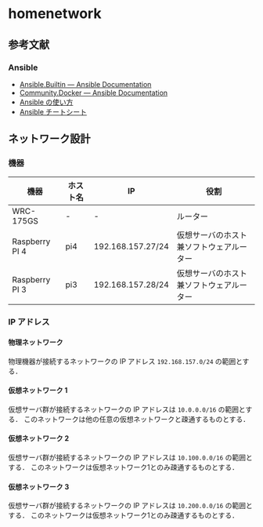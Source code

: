 # homenetwork
## 参考文献
### Ansible
- [Ansible.Builtin — Ansible Documentation](https://docs.ansible.com/ansible/latest/collections/ansible/builtin/index.html)
- [Community.Docker — Ansible Documentation](https://docs.ansible.com/ansible/latest/collections/community/docker/index.html)
- [Ansible の使い方](https://zenn.dev/y_mrok/books/ansible-no-tsukaikata)
- [Ansible チートシート](./ansible.md)

## ネットワーク設計

### 機器

| 機器 | ホスト名 | IP | 役割 |
| --- | --- | --- | --- |
| WRC-175GS | - | - | ルーター |
| Raspberry PI 4 | pi4 | 192.168.157.27/24 | 仮想サーバのホスト兼ソフトウェアルーター |
| Raspberry PI 3 | pi3 | 192.168.157.28/24 | 仮想サーバのホスト兼ソフトウェアルーター |


### IP アドレス
#### 物理ネットワーク

物理機器が接続するネットワークの IP アドレス `192.168.157.0/24` の範囲とする．


#### 仮想ネットワーク 1

仮想サーバ群が接続するネットワークの IP アドレスは `10.0.0.0/16` の範囲とする．
このネットワークは他の任意の仮想ネットワークと疎通するものとする．


#### 仮想ネットワーク 2

仮想サーバ群が接続するネットワークの IP アドレスは `10.100.0.0/16` の範囲とする．
このネットワークは仮想ネットワーク1とのみ疎通するものとする．


#### 仮想ネットワーク 3

仮想サーバ群が接続するネットワークの IP アドレスは `10.200.0.0/16` の範囲とする．
このネットワークは仮想ネットワーク1とのみ疎通するものとする．







